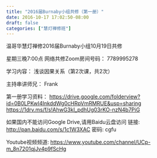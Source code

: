 ```yaml
---
title: "2016届Burnaby小组共修（第一册）"
date: 2016-10-17 17:02:50-08:00
draft: false
categories: ["慧灯禅修班"]
---
```

温哥华慧灯禅修2016届Burnaby小组10月19日共修

星期三晚7:00点
网络共修Zoom房间号码： 7789995278

学习内容：
浅谈因果关系（第2次课，共2次）

主持串讲师兄： Frank

第一册学习资料：
https://drive.google.com/folderview?id=0B0LPKwI4InkddWg0cHRpVmRMRUE&usp=sharing
https://1drv.ms/f/s!AhwG3kI_pdhUg03rKO-nzN4b7PiG

如果国内不能访问Google Drive,请用Baidu云盘访问
链接: http://pan.baidu.com/s/1c1W3XAC 密码: cgfu

Youtube视频频道: 
https://www.youtube.com/channel/UCp-m_8n7201qjJv4p9fScHg
